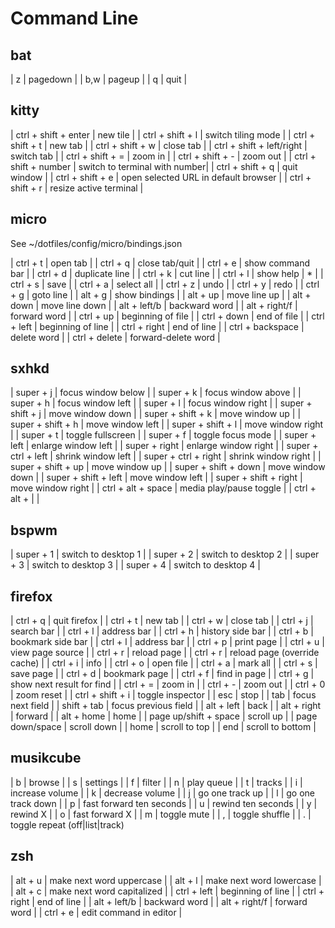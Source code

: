 # Command Line

## bat

| z | pagedown |
| b,w | pageup |
| q | quit |

## kitty

| ctrl + shift + enter | new tile |
| ctrl + shift + l | switch tiling mode |
| ctrl + shift + t | new tab |
| ctrl + shift + w | close tab |
| ctrl + shift + left/right | switch tab |
| ctrl + shift + = | zoom in |
| ctrl + shift + - | zoom out |
| ctrl + shift + number | switch to terminal with number|
| ctrl + shift + q | quit window |
| ctrl + shift + e | open selected URL in default browser |
| ctrl + shift + r | resize active terminal |

## micro

See ~/dotfiles/config/micro/bindings.json

| ctrl + t | open tab |
| ctrl + q | close tab/quit |
| ctrl + e | show command bar |
| ctrl + d | duplicate line |
| ctrl + k | cut line |
| ctrl + l | show help | * |
| ctrl + s | save |
| ctrl + a | select all |
| ctrl + z | undo |
| ctrl + y | redo |
| ctrl + g | goto line |
| alt + g | show bindings |
| alt + up | move line up |
| alt + down | move line down |
| alt + left/b | backward word |
| alt + right/f | forward word |
| ctrl + up | beginning of file |
| ctrl + down | end of file |
| ctrl + left | beginning of line |
| ctrl + right | end of line |
| ctrl + backspace | delete word |
| ctrl + delete | forward-delete word |

## sxhkd

| super + j | focus window below |
| super + k | focus window above |
| super + h | focus window left |
| super + l | focus window right |
| super + shift + j | move window down |
| super + shift + k | move window up |
| super + shift + h | move window left |
| super + shift + l | move window right |
| super + t | toggle fullscreen |
| super + f | toggle focus mode |
| super + left | enlarge window left |
| super + right | enlarge window right |
| super + ctrl + left | shrink window left |
| super + ctrl + right | shrink window right |
| super + shift + up | move window up |
| super + shift + down | move window down |
| super + shift + left | move window left |
| super + shift + right | move window right |
| ctrl + alt + space | media play/pause toggle |
| ctrl + alt +  |  |

## bspwm

| super + 1 | switch to desktop 1 |
| super + 2 | switch to desktop 2 |
| super + 3 | switch to desktop 3 |
| super + 4 | switch to desktop 4 |

## firefox

| ctrl + q | quit firefox |
| ctrl + t | new tab |
| ctrl + w | close tab |
| ctrl + j | search bar |
| ctrl + l | address bar |
| ctrl + h | history side bar |
| ctrl + b | bookmark side bar |
| ctrl + l | address bar |
| ctrl + p | print page |
| ctrl + u | view page source |
| ctrl + r | reload page |
| ctrl + r | reload page (override cache) |
| ctrl + i | info |
| ctrl + o | open file |
| ctrl + a | mark all |
| ctrl + s | save page |
| ctrl + d | bookmark page |
| ctrl + f | find in page |
| ctrl + g | show next result for find |
| ctrl + = | zoom in |
| ctrl + - | zoom out |
| ctrl + 0 | zoom reset |
| ctrl + shift + i | toggle inspector |
| esc | stop |
| tab | focus next field |
| shift + tab | focus previous field |
| alt + left | back |
| alt + right | forward |
| alt + home | home |
| page up/shift + space | scroll up |
| page down/space | scroll down |
| home | scroll to top |
| end | scroll to bottom |

## musikcube
| b | browse |
| s | settings |
| f | filter |
| n | play queue |
| t | tracks |
| i | increase volume |
| k | decrease volume |
| j | go one track up |
| l | go one track down |
| p | fast forward ten seconds |
| u | rewind ten seconds |
| y | rewind X |
| o | fast forward X |
| m | toggle mute |
| , | toggle shuffle |
| . | toggle repeat (off|list|track)

## zsh
| alt + u | make next word uppercase |
| alt + l | make next word lowercase |
| alt + c | make next word capitalized |
| ctrl + left | beginning of line |
| ctrl + right | end of line |
| alt + left/b | backward word |
| alt + right/f | forward word |
| ctrl + e | edit command in editor |
